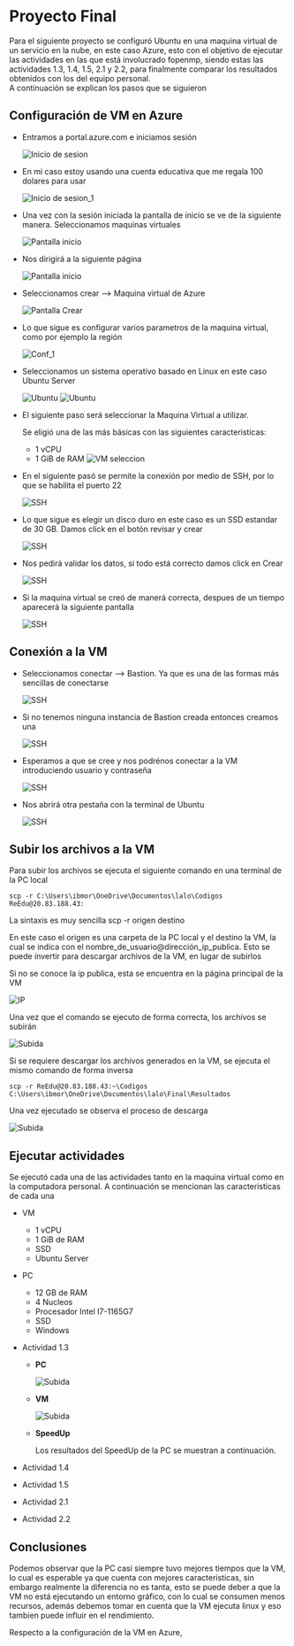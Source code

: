 # Proyecto Final

Para el siguiente proyecto se configuró Ubuntu en una maquina virtual de un servicio en la nube, en este caso Azure, esto con el objetivo de ejecutar las actividades en las que está involucrado fopenmp, siendo estas las actividades 1.3, 1.4, 1.5, 2.1 y 2.2, para finalmente comparar los resultados obtenidos con los del equipo personal.  
A continuación se explican los pasos que se siguieron

## Configuración de VM en Azure

- Entramos a portal.azure.com e iniciamos sesión

  ![Inicio de sesion](./imgs/Inicio_sesion.png)
  
- En mi caso estoy usando una cuenta educativa que me regala 100 dolares para usar

  ![Inicio de sesion_1](./imgs/Inicio_sesion_1.png)
  
- Una vez con la sesión iniciada la pantalla de inicio se ve de la siguiente manera. Seleccionamos maquinas virtuales

  ![Pantalla inicio](./imgs/pantalla_inicio.png)

- Nos dirigirá a la siguiente página 

  ![Pantalla inicio](./imgs/vm_inicio.png)
  
- Seleccionamos crear --> Maquina virtual de Azure

  ![Pantalla Crear](./imgs/vm_crear.png)
  
- Lo que sigue es configurar varios parametros de la maquina virtual, como por ejemplo la región

  ![Conf_1](./imgs/conf_1.png)

- Seleccionamos un sistema operativo basado en Linux en este caso Ubuntu Server

  ![Ubuntu](./imgs/Ubuntu_2.png)
  ![Ubuntu](./imgs/Ubuntu_1.png)

- El siguiente paso será seleccionar la Maquina Virtual a utilizar.
  
  Se eligió una de las más básicas con las siguientes caracteristicas:
  - 1 vCPU
  - 1 GiB de RAM
  ![VM seleccion](./imgs/VM_sel.png)

- En el siguiente pasó se permite la conexión por medio de SSH, por lo que se habilita el puerto 22

  ![SSH](./imgs/ssh.png)
  
- Lo que sigue es elegir un disco duro en este caso es un SSD estandar de 30 GB. Damos click en el botón revisar y crear

  ![SSH](./imgs/discos_1.png)

- Nos pedirá validar los datos, si todo está correcto damos click en Crear

  ![SSH](./imgs/validacion.png)

- Si la maquina virtual se creó de manerá correcta, despues de un tiempo aparecerá la siguiente pantalla

  ![SSH](./imgs/vm_creada.png)
 
## Conexión a la VM
  
- Seleccionamos conectar --> Bastion. Ya que es una de las formas más sencillas de conectarse

  ![SSH](./imgs/bastion_1.png)
  
- Si no tenemos ninguna instancia de Bastion creada entonces creamos una

  ![SSH](./imgs/bastion.png)
  
- Esperamos a que se cree y nos podrénos conectar a la VM introduciendo usuario y contraseña

  ![SSH](./imgs/bastion_connect.png)
  
- Nos abrirá otra pestaña con la terminal de Ubuntu

  ![SSH](./imgs/consola.png)
  
## Subir los archivos a la VM

Para subir los archivos se ejecuta el siguiente comando en una terminal de la PC local
```
scp -r C:\Users\ibmor\OneDrive\Documentos\lalo\Codigos ReEdu@20.83.188.43:
```
La sintaxis es muy sencilla
scp -r origen destino

En este caso el origen es una carpeta de la PC local y el destino la VM, la cual se indica con el nombre_de_usuario@dirección_ip_publica. Esto se puede invertir para descargar archivos de la VM, en lugar de subirlos

Si no se conoce la ip publica, esta se encuentra en la página principal de la VM 

![IP](./imgs/ip.png)

Una vez que el comando se ejecuto de forma correcta, los archivos se subirán

![Subida](./imgs/subir_archivos.png)

Si se requiere descargar los archivos generados en la VM, se ejecuta el mismo comando de forma inversa
```
scp -r ReEdu@20.83.188.43:~\Codigos C:\Users\ibmor\OneDrive\Documentos\lalo\Final\Resultados
```
Una vez ejecutado se observa el proceso de descarga

![Subida](./imgs/bajar_archivos.png)

## Ejecutar actividades

Se ejecutó cada una de las actividades tanto en la maquina virtual como en la computadora personal. A continuación se mencionan las caracteristicas de cada una  

- VM
  - 1 vCPU
  - 1 GiB de RAM
  - SSD
  - Ubuntu Server 

- PC
  - 12 GB de RAM
  - 4 Nucleos
  - Procesador Intel I7-1165G7
  - SSD
  - Windows
  

- Actividad 1.3

  - **PC**
    
    ![Subida](./imgs/hello_pc.png)  
    
  - **VM**
  
    ![Subida](./imgs/hello_azure.png)  
    
  - **SpeedUp**

    Los resultados del SpeedUp de la PC se muestran a continuación. 
        
    
    
- Actividad 1.4
- Actividad 1.5
- Actividad 2.1
- Actividad 2.2

## Conclusiones

Podemos observar que la PC casi siempre tuvo mejores tiempos que la VM, lo cual es esperable ya que cuenta con mejores caracteristicas, sin embargo realmente la diferencia no es tanta, esto se puede deber a que la VM no está ejecutando un entorno gráfico, con lo cual se consumen menos recursos, además debemos tomar en cuenta que la VM ejecuta linux y eso tambien puede influir en el rendimiento.  

Respecto a la configuración de la VM en Azure, 
